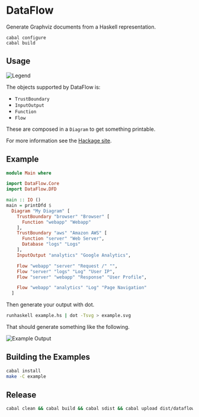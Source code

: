 # DataFlow

Generate Graphviz documents from a Haskell representation.

```
cabal configure
cabal build
```

## Usage

![Legend](https://rawgit.com/owickstrom/dataflow/master/example/legend.svg)

The objects supported by DataFlow is:

* `TrustBoundary`
* `InputOutput`
* `Function`
* `Flow`

These are composed in a `Diagram` to get something printable.

For more information see the [Hackage site](https://hackage.haskell.org/package/dataflow).

## Example

```haskell
module Main where

import DataFlow.Core
import DataFlow.DFD

main :: IO ()
main = printDfd $
  Diagram "My Diagram" [
    TrustBoundary "browser" "Browser" [
      Function "webapp" "Webapp"
    ],
    TrustBoundary "aws" "Amazon AWS" [
      Function "server" "Web Server",
      Database "logs" "Logs"
    ],
    InputOutput "analytics" "Google Analytics",

    Flow "webapp" "server" "Request /" "",
    Flow "server" "logs" "Log" "User IP",
    Flow "server" "webapp" "Response" "User Profile",

    Flow "webapp" "analytics" "Log" "Page Navigation"
  ]
```

Then generate your output with dot.

```bash
runhaskell example.hs | dot -Tsvg > example.svg
```

That should generate something like the following.

![Example Output](https://rawgit.com/owickstrom/dataflow/master/example/example.svg)

## Building the Examples

```bash
cabal install
make -C example
```

## Release

```bash
cabal clean && cabal build && cabal sdist && cabal upload dist/dataflow-*.tar.gz
```
